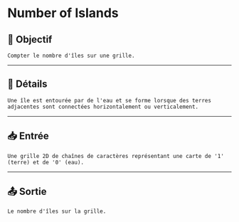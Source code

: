# Number of Islands

## 🎯 Objectif

    Compter le nombre d'îles sur une grille.

---

## 📝 Détails

    Une île est entourée par de l'eau et se forme lorsque des terres adjacentes sont connectées horizontalement ou verticalement.

---

## 📥 Entrée

    Une grille 2D de chaînes de caractères représentant une carte de '1' (terre) et de '0' (eau).

---

## 📤 Sortie

    Le nombre d'îles sur la grille.

